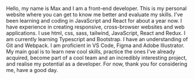 Hello, my name is Max and I am a front-end developer. 
This is my personal website where you can get to know me better and evaluate my skills.
I've been learning and coding in JavaScript and React for about a year now. I have experience in creating responsive, cross-browser websites and web applications. I use html, css, sass, tailwind, JavaScript, React and Redux. 
I am currently learning Typescript and Bootstrap. I have an understanding of Git and Webpack. I am proficient in VS Code, Figma and Adobe Illustrator.
My main goal is to learn new cool skills, practice the ones I've already acquired, become part of a cool team and an incredibly interesting project, and realise my potential as a developer.
For now, thank you for considering me, have a good day.
